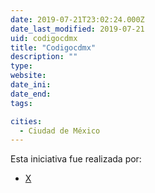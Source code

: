 ```yaml
---
date: 2019-07-21T23:02:24.000Z
date_last_modified: 2019-07-21
uid: codigocdmx
title: "Codigocdmx"
description: ""
type: 
website: 
date_ini: 
date_end: 
tags:

cities: 
  - Ciudad de México
---
```


Esta iniciativa fue realizada por:

- [X](/i/labplc.html)
